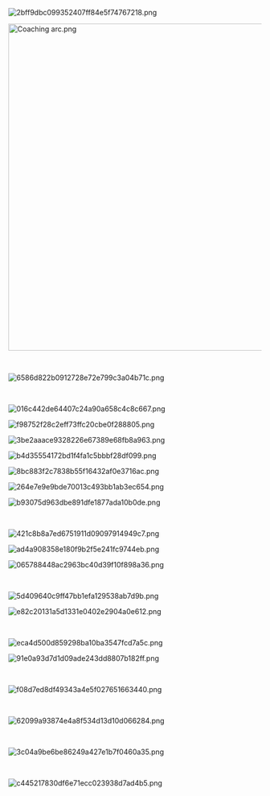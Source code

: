 ![2bff9dbc099352407ff84e5f74767218.png](../../_resources/2bff9dbc099352407ff84e5f74767218.png)

<img src="../../_resources/Coaching%20arc.png" alt="Coaching arc.png" width="1156" height="650" class="jop-noMdConv">

&nbsp;

![6586d822b0912728e72e799c3a04b71c.png](../../_resources/6586d822b0912728e72e799c3a04b71c.png)

&nbsp;

![016c442de64407c24a90a658c4c8c667.png](../../_resources/016c442de64407c24a90a658c4c8c667.png)

![f98752f28c2eff73ffc20cbe0f288805.png](../../_resources/f98752f28c2eff73ffc20cbe0f288805.png)

![3be2aaace9328226e67389e68fb8a963.png](../../_resources/3be2aaace9328226e67389e68fb8a963.png)

![b4d35554172bd1f4fa1c5bbbf28df099.png](../../_resources/b4d35554172bd1f4fa1c5bbbf28df099.png)

![8bc883f2c7838b55f16432af0e3716ac.png](../../_resources/8bc883f2c7838b55f16432af0e3716ac.png)

![264e7e9e9bde70013c493bb1ab3ec654.png](../../_resources/264e7e9e9bde70013c493bb1ab3ec654.png)

![b93075d963dbe891dfe1877ada10b0de.png](../../_resources/b93075d963dbe891dfe1877ada10b0de.png)

&nbsp;

![421c8b8a7ed6751911d09097914949c7.png](../../_resources/421c8b8a7ed6751911d09097914949c7.png)

![ad4a908358e180f9b2f5e241fc9744eb.png](../../_resources/ad4a908358e180f9b2f5e241fc9744eb.png)

![065788448ac2963bc40d39f10f898a36.png](../../_resources/065788448ac2963bc40d39f10f898a36.png)

&nbsp;

![5d409640c9ff47bb1efa129538ab7d9b.png](../../_resources/5d409640c9ff47bb1efa129538ab7d9b.png)

![e82c20131a5d1331e0402e2904a0e612.png](../../_resources/e82c20131a5d1331e0402e2904a0e612.png)

&nbsp;

![eca4d500d859298ba10ba3547fcd7a5c.png](../../_resources/eca4d500d859298ba10ba3547fcd7a5c.png)

![91e0a93d7d1d09ade243dd8807b182ff.png](../../_resources/91e0a93d7d1d09ade243dd8807b182ff.png)

&nbsp;

![f08d7ed8df49343a4e5f027651663440.png](../../_resources/f08d7ed8df49343a4e5f027651663440.png)

&nbsp;

![62099a93874e4a8f534d13d10d066284.png](../../_resources/62099a93874e4a8f534d13d10d066284.png)

&nbsp;

![3c04a9be6be86249a427e1b7f0460a35.png](../../_resources/3c04a9be6be86249a427e1b7f0460a35.png)

&nbsp;

![c445217830df6e71ecc023938d7ad4b5.png](../../_resources/c445217830df6e71ecc023938d7ad4b5.png)